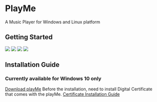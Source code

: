 # PlayMe

A Music Player for Windows and Linux platform


## Getting Started
<img src="https://github.com/UdithaIshan/play-me/blob/screenshots/1.png">
<img src="https://github.com/UdithaIshan/play-me/blob/screenshots/2.png">
<img src="https://github.com/UdithaIshan/play-me/blob/screenshots/3.png">
<img src="https://github.com/UdithaIshan/play-me/blob/screenshots/4.png">


## Installation Guide
### Currently available for Windows 10 only
[Download playMe](https://mega.nz/file/IV1GEJBS#zVe3EPivPciUGgzOyl_zvtllbNS0Zw0raTKKmVqY0Es)
Before the installation, need to install Digital Certificate that comes with the playMe.
[Certificate Installation Guide](https://www.advancedinstaller.com/install-test-certificate-from-msix.html)


